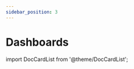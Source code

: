 ```yaml
---
sidebar_position: 3
---
```


# Dashboards

import DocCardList from '@theme/DocCardList';

<DocCardList />

